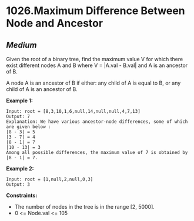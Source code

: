 1026.Maximum Difference Between Node and Ancestor
==========

*Medium*
----------

Given the root of a binary tree, find the maximum value V for which there exist different nodes A and B where V = |A.val - B.val| and A is an ancestor of B.

A node A is an ancestor of B if either: any child of A is equal to B, or any child of A is an ancestor of B.

**Example 1:**

    Input: root = [8,3,10,1,6,null,14,null,null,4,7,13]
    Output: 7
    Explanation: We have various ancestor-node differences, some of which are given below :
    |8 - 3| = 5
    |3 - 7| = 4
    |8 - 1| = 7
    |10 - 13| = 3
    Among all possible differences, the maximum value of 7 is obtained by |8 - 1| = 7.

**Example 2:**

    Input: root = [1,null,2,null,0,3]
    Output: 3

**Constraints:**

* The number of nodes in the tree is in the range [2, 5000].
* 0 <= Node.val <= 105
